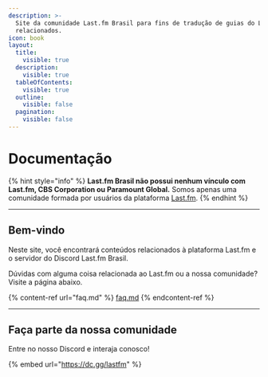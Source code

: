 ```yaml
---
description: >-
  Site da comunidade Last.fm Brasil para fins de tradução de guias do Last.fm e
  relacionados.
icon: book
layout:
  title:
    visible: true
  description:
    visible: true
  tableOfContents:
    visible: true
  outline:
    visible: false
  pagination:
    visible: false
---
```


# Documentação

{% hint style="info" %}
**Last.fm Brasil não possui nenhum vínculo com Last.fm, CBS Corporation ou Paramount Global.** Somos apenas uma comunidade formada por usuários da plataforma [Last.fm](https://last.fm/pt).
{% endhint %}

***

## Bem-vindo

Neste site, você encontrará conteúdos relacionados à plataforma Last.fm e o servidor do Discord Last.fm Brasil.

Dúvidas com alguma coisa relacionada ao Last.fm ou a nossa comunidade? Visite a página abaixo.

{% content-ref url="faq.md" %}
[faq.md](faq.md)
{% endcontent-ref %}

***

## Faça parte da nossa comunidade <a href="#discord" id="discord"></a>

Entre no nosso Discord e interaja conosco!

{% embed url="https://dc.gg/lastfm" %}
